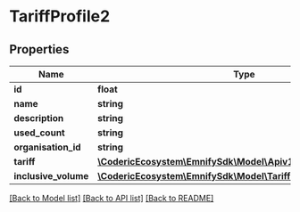 # TariffProfile2

## Properties
Name | Type | Description | Notes
------------ | ------------- | ------------- | -------------
**id** | **float** |  | [optional] 
**name** | **string** |  | [optional] 
**description** | **string** |  | [optional] 
**used_count** | **string** |  | [optional] 
**organisation_id** | **string** |  | [optional] 
**tariff** | [**\CodericEcosystem\EmnifySdk\Model\Apiv1tariffProfileTariff**](Apiv1tariffProfileTariff.md) |  | [optional] 
**inclusive_volume** | [**\CodericEcosystem\EmnifySdk\Model\TariffProfileInclusiveVolume**](TariffProfileInclusiveVolume.md) |  | [optional] 

[[Back to Model list]](../../README.md#documentation-for-models) [[Back to API list]](../../README.md#documentation-for-api-endpoints) [[Back to README]](../../README.md)

